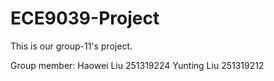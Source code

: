# ECE9039-Project

This is our group-11's project.

Group member:
Haowei Liu 251319224
Yunting Liu 251319212
